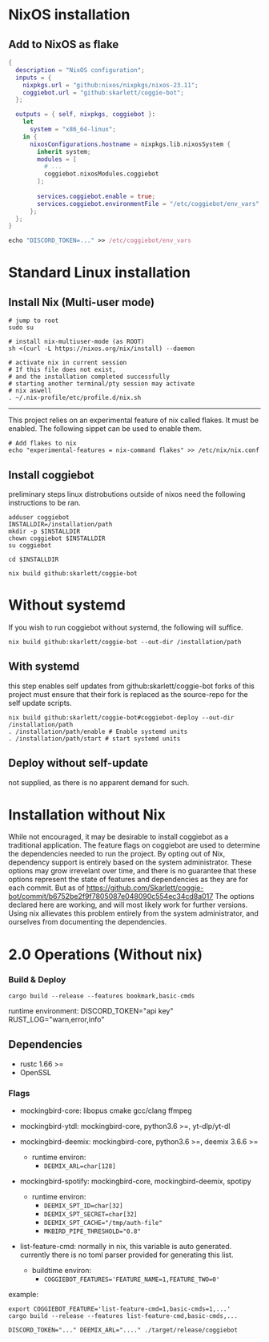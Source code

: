 # NixOS installation

## Add to NixOS as flake
```nix
{
  description = "NixOS configuration";
  inputs = {
    nixpkgs.url = "github:nixos/nixpkgs/nixos-23.11";
    coggiebot.url = "github:skarlett/coggie-bot";
  };

  outputs = { self, nixpkgs, coggiebot }:
    let
      system = "x86_64-linux";
    in {
      nixosConfigurations.hostname = nixpkgs.lib.nixosSystem {
        inherit system;
        modules = [
          # ...
          coggiebot.nixosModules.coggiebot
        ];
        
        services.coggiebot.enable = true;
        services.coggiebot.environmentFile = "/etc/coggiebot/env_vars";
      };
  };
}

echo "DISCORD_TOKEN=..." >> /etc/coggiebot/env_vars
```


# Standard Linux installation
## Install Nix (Multi-user mode)
```
# jump to root
sudo su

# install nix-multiuser-mode (as ROOT)
sh <(curl -L https://nixos.org/nix/install) --daemon

# activate nix in current session
# If this file does not exist,
# and the installation completed successfully
# starting another terminal/pty session may activate
# nix aswell
. ~/.nix-profile/etc/profile.d/nix.sh
```
---
This project relies on an experimental feature of nix called flakes.
It must be enabled. The following sippet can be used to enable them.
```
# Add flakes to nix
echo "experimental-features = nix-command flakes" >> /etc/nix/nix.conf
```

## Install coggiebot
preliminary steps linux distrobutions outside of nixos 
need the following instructions to be ran.

```
adduser coggiebot
INSTALLDIR=/installation/path
mkdir -p $INSTALLDIR
chown coggiebot $INSTALLDIR
su coggiebot

cd $INSTALLDIR

nix build github:skarlett/coggie-bot
```

# Without systemd
If you wish to run coggiebot without systemd, the following will suffice.
```
nix build github:skarlett/coggie-bot --out-dir /installation/path
```

## With systemd
this step enables self updates from github:skarlett/coggie-bot
forks of this project must ensure that their fork is replaced as the source-repo
for the self update scripts.
```
nix build github:skarlett/coggie-bot#coggiebot-deploy --out-dir /installation/path
. /installation/path/enable # Enable systemd units
. /installation/path/start # start systemd units
```

## Deploy without self-update
not supplied, as there is no apparent demand for such.


# Installation without Nix
While not encouraged, it may be desirable to install coggiebot as a traditional application. 
The feature flags on coggiebot are used to determine the dependencies needed to run the project.
By opting out of Nix, dependency support is entirely based on the system administrator. These options may grow irrevelant over time, 
and there is no guarantee that these options represent the state of features and dependencies as they are for each commit. But as of https://github.com/Skarlett/coggie-bot/commit/b6752be2f9f7805087e048090c554ec34cd8a017
The options declared here are working, and will most likely work for further versions. Using nix allievates this problem entirely from the system administrator, and ourselves from documenting the dependencies.

# 2.0 Operations (Without nix)
### Build & Deploy
```
cargo build --release --features bookmark,basic-cmds
```
runtime environment:
  DISCORD_TOKEN="api key"
  RUST_LOG="warn,error,info"  

## Dependencies
- rustc 1.66 >=
- OpenSSL

### Flags
- mockingbird-core: libopus cmake gcc/clang ffmpeg
- mockingbird-ytdl: mockingbird-core, python3.6 >=, yt-dlp/yt-dl 
- mockingbird-deemix: mockingbird-core, python3.6 >=, deemix 3.6.6 >=
  - runtime environ:
    - `DEEMIX_ARL=char[128]`

- mockingbird-spotify: mockingbird-core, mockingbird-deemix, spotipy
  - runtime environ:
    - `DEEMIX_SPT_ID=char[32]`
    - `DEEMIX_SPT_SECRET=char[32]`
    - `DEEMIX_SPT_CACHE="/tmp/auth-file"`
    - `MKBIRD_PIPE_THRESHOLD="0.8"`

- list-feature-cmd:
  normally in nix, this variable is auto generated. currently there is no toml parser provided for
  generating this list.
  - buildtime environ:
    - `COGGIEBOT_FEATURES='FEATURE_NAME=1,FEATURE_TWO=0'`

example:
```
export COGGIEBOT_FEATURE='list-feature-cmd=1,basic-cmds=1,...'
cargo build --release --features list-feature-cmd,basic-cmds,...

DISCORD_TOKEN="..." DEEMIX_ARL="...." ./target/release/coggiebot
```
